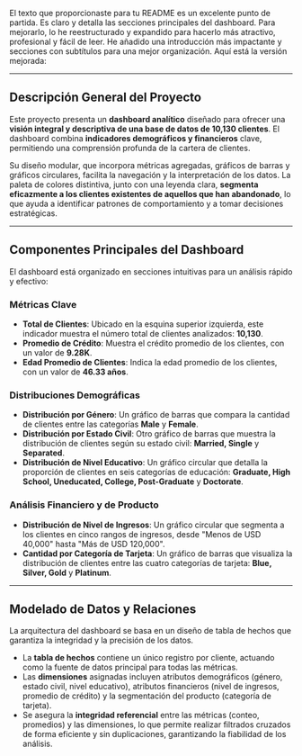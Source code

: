 El texto que proporcionaste para tu README es un excelente punto de partida. Es claro y detalla las secciones principales del dashboard. Para mejorarlo, lo he reestructurado y expandido para hacerlo más atractivo, profesional y fácil de leer. He añadido una introducción más impactante y secciones con subtítulos para una mejor organización. Aquí está la versión mejorada:

---

## **Descripción General del Proyecto**

Este proyecto presenta un **dashboard analítico** diseñado para ofrecer una **visión integral y descriptiva de una base de datos de 10,130 clientes**. El dashboard combina **indicadores demográficos y financieros** clave, permitiendo una comprensión profunda de la cartera de clientes. 

Su diseño modular, que incorpora métricas agregadas, gráficos de barras y gráficos circulares, facilita la navegación y la interpretación de los datos. La paleta de colores distintiva, junto con una leyenda clara, **segmenta eficazmente a los clientes existentes de aquellos que han abandonado**, lo que ayuda a identificar patrones de comportamiento y a tomar decisiones estratégicas.

---

## **Componentes Principales del Dashboard**

El dashboard está organizado en secciones intuitivas para un análisis rápido y efectivo:

### **Métricas Clave**

* **Total de Clientes**: Ubicado en la esquina superior izquierda, este indicador muestra el número total de clientes analizados: **10,130**.
* **Promedio de Crédito**: Muestra el crédito promedio de los clientes, con un valor de **9.28K**.
* **Edad Promedio de Clientes**: Indica la edad promedio de los clientes, con un valor de **46.33 años**.

### **Distribuciones Demográficas**

* **Distribución por Género**: Un gráfico de barras que compara la cantidad de clientes entre las categorías **Male** y **Female**.
* **Distribución por Estado Civil**: Otro gráfico de barras que muestra la distribución de clientes según su estado civil: **Married, Single** y **Separated**.
* **Distribución de Nivel Educativo**: Un gráfico circular que detalla la proporción de clientes en seis categorías de educación: **Graduate, High School, Uneducated, College, Post-Graduate** y **Doctorate**.

### **Análisis Financiero y de Producto**

* **Distribución de Nivel de Ingresos**: Un gráfico circular que segmenta a los clientes en cinco rangos de ingresos, desde "Menos de USD 40,000" hasta "Más de USD 120,000".
* **Cantidad por Categoría de Tarjeta**: Un gráfico de barras que visualiza la distribución de clientes entre las cuatro categorías de tarjeta: **Blue, Silver, Gold** y **Platinum**.

---

## **Modelado de Datos y Relaciones**

La arquitectura del dashboard se basa en un diseño de tabla de hechos que garantiza la integridad y la precisión de los datos.

* La **tabla de hechos** contiene un único registro por cliente, actuando como la fuente de datos principal para todas las métricas.
* Las **dimensiones** asignadas incluyen atributos demográficos (género, estado civil, nivel educativo), atributos financieros (nivel de ingresos, promedio de crédito) y la segmentación del producto (categoría de tarjeta).
* Se asegura la **integridad referencial** entre las métricas (conteo, promedios) y las dimensiones, lo que permite realizar filtrados cruzados de forma eficiente y sin duplicaciones, garantizando la fiabilidad de los análisis.
